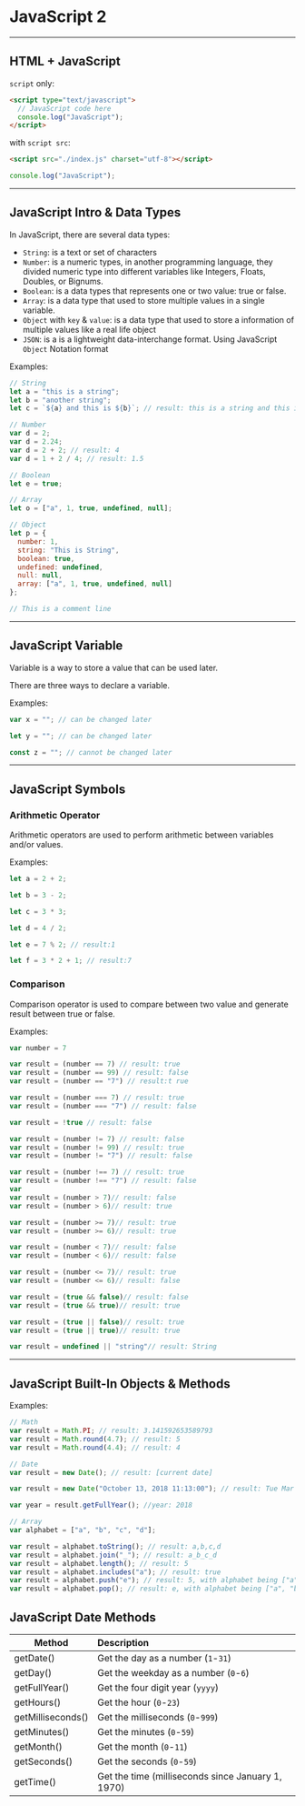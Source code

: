 # JavaScript 2

---

## HTML + JavaScript

`script` only:

```html
<script type="text/javascript">
  // JavaScript code here
  console.log("JavaScript");
</script>
```

with `script src`:

```html
<script src="./index.js" charset="utf-8"></script>
```

```js
console.log("JavaScript");
```

---

## JavaScript Intro & Data Types

In JavaScript, there are several data types:

* `String`: is a text or set of characters
* `Number`: is a numeric types, in another programming language, they divided numeric type into different variables like Integers, Floats, Doubles, or Bignums.
* `Boolean`: is a data types that represents one or two value: true or false.
* `Array`: is a data type that used to store multiple values in a single variable.
* `Object` with `key` & `value`: is a data type that used to store a information of multiple values like a real life object
* `JSON`: is a is a lightweight data-interchange format. Using JavaScript `Object` Notation format

Examples:

```js
// String
let a = "this is a string";
let b = "another string";
let c = `${a} and this is ${b}`; // result: this is a string and this is another string

// Number
var d = 2;
var d = 2.24;
var d = 2 + 2; // result: 4
var d = 1 + 2 / 4; // result: 1.5

// Boolean
let e = true;

// Array
let o = ["a", 1, true, undefined, null];

// Object
let p = {
  number: 1,
  string: "This is String",
  boolean: true,
  undefined: undefined,
  null: null,
  array: ["a", 1, true, undefined, null]
};

// This is a comment line
```

---

## JavaScript Variable

Variable is a way to store a value that can be used later.

There are three ways to declare a variable.

Examples:

```js
var x = ""; // can be changed later

let y = ""; // can be changed later

const z = ""; // cannot be changed later
```

---

## JavaScript Symbols

### Arithmetic Operator

Arithmetic operators are used to perform arithmetic between variables and/or values.

Examples:

```js
let a = 2 + 2;

let b = 3 - 2;

let c = 3 * 3;

let d = 4 / 2;

let e = 7 % 2; // result:1

let f = 3 * 2 + 1; // result:7
```

### Comparison

Comparison operator is used to compare between two value and generate result between true or false.

Examples:

```js
var number = 7

var result = (number == 7) // result: true
var result = (number == 99) // result: false
var result = (number == "7") // result:t rue

var result = (number === 7) // result: true
var result = (number === "7") // result: false

var result = !true // result: false

var result = (number != 7) // result: false
var result = (number != 99) // result: true
var result = (number != "7") // result: false

var result = (number !== 7) // result: true
var result = (number !== "7") // result: false
var
var result = (number > 7)// result: false
var result = (number > 6)// result: true

var result = (number >= 7)// result: true
var result = (number >= 6)// result: true

var result = (number < 7)// result: false
var result = (number < 6)// result: false

var result = (number <= 7)// result: true
var result = (number <= 6)// result: false

var result = (true && false)// result: false
var result = (true && true)// result: true

var result = (true || false)// result: true
var result = (true || true)// result: true

var result = undefined || "string"// result: String
```

---

## JavaScript Built-In Objects & Methods

Examples:

```js
// Math
var result = Math.PI; // result: 3.141592653589793
var result = Math.round(4.7); // result: 5
var result = Math.round(4.4); // result: 4
```

```js
// Date
var result = new Date(); // result: [current date]

var result = new Date("October 13, 2018 11:13:00"); // result: Tue Mar 27 2018 11:13:00 GMT+0700 (WIB)

var year = result.getFullYear(); //year: 2018
```

```js
// Array
var alphabet = ["a", "b", "c", "d"];

var result = alphabet.toString(); // result: a,b,c,d
var result = alphabet.join("_"); // result: a_b_c_d
var result = alphabet.length(); // result: 5
var result = alphabet.includes("a"); // result: true
var result = alphabet.push("e"); // result: 5, with alphabet being ["a", "b", "c", "d", "e"]
var result = alphabet.pop(); // result: e, with alphabet being ["a", "b", "c", "d"] again
```

## JavaScript Date Methods

| Method            | Description                                       |
| ----------------- | :------------------------------------------------ |
| getDate()         | Get the day as a number (`1`-`31`)                |
| getDay()          | Get the weekday as a number (`0`-`6`)             |
| getFullYear()     | Get the four digit year (`yyyy`)                  |
| getHours()        | Get the hour (`0`-`23`)                           |
| getMilliseconds() | Get the milliseconds (`0`-`999`)                  |
| getMinutes()      | Get the minutes (`0`-`59`)                        |
| getMonth()        | Get the month (`0`-`11`)                          |
| getSeconds()      | Get the seconds (`0`-`59`)                        |
| getTime()         | Get the time (milliseconds since January 1, 1970) |
